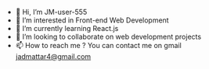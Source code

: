 - 👋 Hi, I’m JM-user-555
- 👀 I’m interested in Front-end Web Development
- 🌱 I’m currently learning React.js
- 💞️ I’m looking to collaborate on web development projects
- 📫 How to reach me ? You can contact me on gmail jadmattar4@gmail.com

<!---
JM-user-555/JM-user-555 is a ✨ special ✨ repository because its `README.md` (this file) appears on your GitHub profile.
You can click the Preview link to take a look at your changes.
--->
